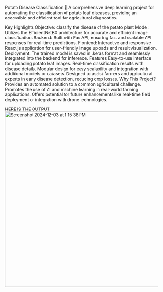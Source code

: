 Potato Disease Classification 🌱
A comprehensive deep learning project for automating the classification of potato leaf diseases, providing an accessible and efficient tool for agricultural diagnostics.

Key Highlights
Objective: classify the disease of the potato plant
Model: Utilizes the EfficientNetB0 architecture for accurate and efficient image classification.
Backend: Built with FastAPI, ensuring fast and scalable API responses for real-time predictions.
Frontend: Interactive and responsive React.js application for user-friendly image uploads and result visualization.
Deployment: The trained model is saved in .keras format and seamlessly integrated into the backend for inference.
Features
Easy-to-use interface for uploading potato leaf images.
Real-time classification results with disease details.
Modular design for easy scalability and integration with additional models or datasets.
Designed to assist farmers and agricultural experts in early disease detection, reducing crop losses.
Why This Project?
Provides an automated solution to a common agricultural challenge.
Promotes the use of AI and machine learning in real-world farming applications.
Offers potential for future enhancements like real-time field deployment or integration with drone technologies.


HERE IS THE OUTPUT 
<img width="576" alt="Screenshot 2024-12-03 at 1 15 38 PM" src="https://github.com/user-attachments/assets/e878a3aa-5b55-43f3-a0dc-9ae04901597d">
